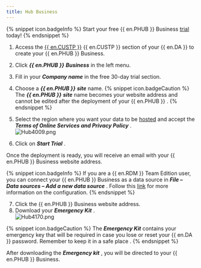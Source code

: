 ```yaml
---
title: Hub Business
---
```

{% snippet icon.badgeInfo %} 
Start your free {{ en.PHUB }} Business    [trial](https://password.devolutions.net/business/sign-up) today! 
{% endsnippet %}
 
1. Access the [{{ en.CUSTP }}](https://portal.devolutions.com/password-hub) {{ en.CUSTP }} section of your {{ en.DA }} to create your {{ en.PHUB }} Business. 
1. Click ***{{ en.PHUB }}*** ***Business*** in the left menu. 
1. Fill in your ***Company name*** in the free 30-day trial section. 
1. Choose a ***{{ en.PHUB }}*** ***site*** name. 
{% snippet icon.badgeCaution %} 
The ***{{ en.PHUB }}*** ***site*** name becomes your website address and cannot be edited after the deployment of your {{ en.PHUB }} . 
{% endsnippet %}
 
5. Select the region where you want your data to be [hosted](/kb/password-hub/knowledge-base/hosting-region-password-hub/) and accept the ***Terms of Online Services and Privacy Policy*** .  
![Hub4009.png](/img/en/hub/Hub4009.png) 
1. Click on ***Start Trial*** .  

Once the deployment is ready, you will receive an email with your {{ en.PHUB }} Business website address.  

{% snippet icon.badgeInfo %} 
If you are a {{ en.RDM }} Team Edition user, you can connect your {{ en.PHUB }} Business as a data source in ***File – Data sources – Add a new data source*** . Follow this [link](/kb/remote-desktop-manager/how-to-articles/integrate-hub-business-rdm/) for more information on the configuration. 
{% endsnippet %}
 
7. Click the {{ en.PHUB }} Business website address. 
1. Download your ***Emergency Kit*** .  
![Hub4170.png](/img/en/hub/Hub4170.png) 

{% snippet icon.badgeCaution %} 
The ***Emergency Kit*** contains your emergency key that will be required in case you lose or reset your {{ en.DA }} password. Remember to keep it in a safe place . 
{% endsnippet %}
 
After downloading the ***Emergency kit*** , you will be directed to your {{ en.PHUB }} Business. 


